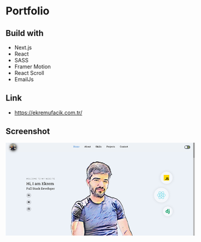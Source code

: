 # Portfolio

## Build with

- Next.js
- React
- SASS
- Framer Motion
- React Scroll
- EmailJs

## Link

- https://ekremufacik.com.tr/

## Screenshot

<img src="public/portfolio.png" alt="user" style="zoom: 200%;" />
